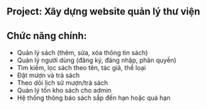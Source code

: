   ## Project: Xây dựng website quản lý thư viện
 

## Chức năng chính:  
- Quản lý sách (thêm, sửa, xóa thông tin sách)  
- Quản lý người dùng (đăng ký, đăng nhập, phân quyền)  
- Tìm kiếm, lọc sách theo tên, tác giả, thể loại  
- Đặt mượn và trả sách  
- Theo dõi lịch sử mượn/trả sách  
- Quản lý tồn kho sách cho admin  
- Hệ thống thông báo sách sắp đến hạn hoặc quá hạn  



